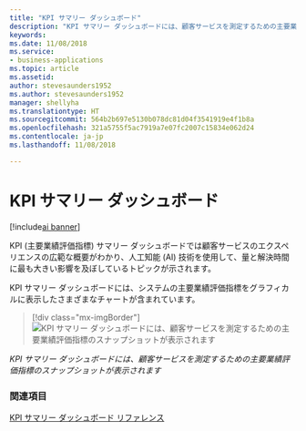 ```yaml
---
title: "KPI サマリー ダッシュボード"
description: "KPI サマリー ダッシュボードには、顧客サービスを測定するための主要業績評価指標のスナップショットが表示されます。"
keywords: 
ms.date: 11/08/2018
ms.service:
- business-applications
ms.topic: article
ms.assetid: 
author: stevesaunders1952
ms.author: stevesaunders1952
manager: shellyha
ms.translationtype: HT
ms.sourcegitcommit: 564b2b697e5130b078dc81d04f3541919e4f1b8a
ms.openlocfilehash: 321a5755f5ac7919a7e07fc2007c15834e062d24
ms.contentlocale: ja-jp
ms.lasthandoff: 11/08/2018

---
```


# <a name="kpi-summary-dashboard"></a>KPI サマリー ダッシュボード

[!include[ai banner](../includes/ai.md)] 

KPI (主要業績評価指標) サマリー ダッシュボードでは顧客サービスのエクスペリエンスの広範な概要がわかり、人工知能 (AI) 技術を使用して、量と解決時間に最も大きい影響を及ぼしているトピックが示されます。 

KPI サマリー ダッシュボードには、システムの主要業績評価指標をグラフィカルに表示したさまざまなチャートが含まれています。

> [!div class="mx-imgBorder"]
> ![KPI サマリー ダッシュボードには、顧客サービスを測定するための主要業績評価指標のスナップショットが表示されます](media/ai-customer-service-insights.png "KPI サマリー ダッシュボードには、顧客サービスを測定するための主要業績評価指標のスナップショットが表示されます")

*KPI サマリー ダッシュボードには、顧客サービスを測定するための主要業績評価指標のスナップショットが表示されます*

### <a name="see-also"></a>関連項目

[KPI サマリー ダッシュボード リファレンス](https://docs.microsoft.com/dynamics365/ai/customer-service-insights/dashboard-kpi-summary)


